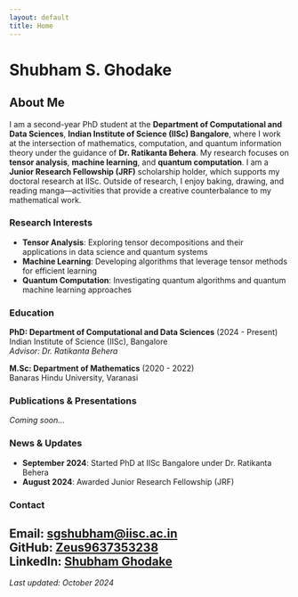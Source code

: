 ```yaml
---
layout: default
title: Home
---
```

# Shubham S. Ghodake
## About Me
I am a second-year PhD student at the **Department of Computational and Data Sciences**, **Indian Institute of Science (IISc) Bangalore**, where I work at the intersection of mathematics, computation, and quantum information theory under the guidance of **Dr. Ratikanta Behera**. My research focuses on **tensor analysis**, **machine learning**, and **quantum computation**. I am a **Junior Research Fellowship (JRF)** scholarship holder, which supports my doctoral research at IISc. Outside of research, I enjoy baking, drawing, and reading manga—activities that provide a creative counterbalance to my mathematical work.
### Research Interests
- **Tensor Analysis**: Exploring tensor decompositions and their applications in data science and quantum systems
- **Machine Learning**: Developing algorithms that leverage tensor methods for efficient learning
- **Quantum Computation**: Investigating quantum algorithms and quantum machine learning approaches
### Education
**PhD: Department of Computational and Data Sciences** (2024 - Present)  
Indian Institute of Science (IISc), Bangalore  
*Advisor: Dr. Ratikanta Behera*

**M.Sc: Department of Mathematics** (2020 - 2022)  
Banaras Hindu University, Varanasi
### Publications & Presentations
*Coming soon...*
### News & Updates
- **September 2024**: Started PhD at IISc Bangalore under Dr. Ratikanta Behera
- **August 2024**: Awarded Junior Research Fellowship (JRF)
### Contact
**Email**: [sgshubham@iisc.ac.in](mailto:sgshubham@iisc.ac.in)  
**GitHub**: [Zeus9637353238](https://github.com/Zeus9637353238)  
**LinkedIn**: [Shubham Ghodake](https://linkedin.com/in/shubham-ghodake-2b7a221b1)
---
*Last updated: October 2024*

